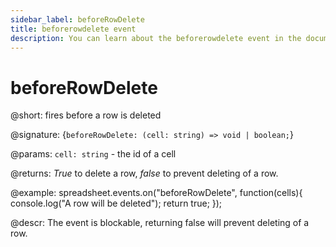 ```yaml
---
sidebar_label: beforeRowDelete
title: beforerowdelete event
description: You can learn about the beforerowdelete event in the documentation of the DHTMLX JavaScript Spreadsheet library. Browse developer guides and API reference, try out code examples and live demos, and download a free 30-day evaluation version of DHTMLX Spreadsheet.
---
```


# beforeRowDelete

@short: fires before a row is deleted

@signature: {`beforeRowDelete: (cell: string) => void | boolean;`}

@params:
`cell: string` - the id of a cell

@returns:
*True* to delete a row, *false* to prevent deleting of a row.

@example:
spreadsheet.events.on("beforeRowDelete", function(cells){
	console.log("A row will be deleted");
    return true;
});

@descr:
The event is blockable, returning false will prevent deleting of a row.
